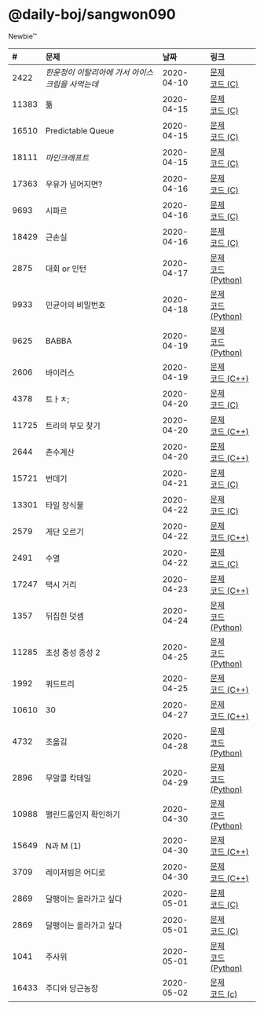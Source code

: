 # @daily-boj/sangwon090
Newbie™

| #     | 문제                                             | 날짜       | 링크                                                                                                          |
|:------|:-------------------------------------------------|:-----------|:--------------------------------------------------------------------------------------------------------------|
| 2422  | *한윤정이 이탈리아에 가서 아이스크림을 사먹는데* | 2020-04-10 | [문제](http://noj.am/2422) <br>[코드 (C)](https://github.com/daily-boj/sangwon090/blob/master/P2422.c)        |
| 11383 | 뚊                                               | 2020-04-15 | [문제](http://noj.am/11383)<br>[코드 (C)](https://github.com/daily-boj/sangwon090/blob/master/P11383.c)       |
| 16510 | Predictable Queue                                | 2020-04-15 | [문제](http://noj.am/16510)<br>[코드 (C)](https://github.com/daily-boj/sangwon090/blob/master/P16510.c)       |
| 18111 | *마인크래프트*                                   | 2020-04-15 | [문제](http://noj.am/18111)<br>[코드 (C)](https://github.com/daily-boj/sangwon090/blob/master/P18111.c)       |
| 17363 | 우유가 넘어지면?                                 | 2020-04-16 | [문제](http://noj.am/17363)<br>[코드 (C)](https://github.com/daily-boj/sangwon090/blob/master/P17363.c)       |
| 9693  | 시파르                                           | 2020-04-16 | [문제](http://noj.am/9693) <br>[코드 (C)](https://github.com/daily-boj/sangwon090/blob/master/P9693.c)        |
| 18429 | 근손실                                           | 2020-04-16 | [문제](http://noj.am/18429)<br>[코드 (C)](https://github.com/daily-boj/sangwon090/blob/master/P18429.c)       |
| 2875  | 대회 or 인턴                                     | 2020-04-17 | [문제](http://noj.am/2875) <br>[코드 (Python)](https://github.com/daily-boj/sangwon090/blob/master/P2875.py)  |
| 9933  | 민균이의 비밀번호                                | 2020-04-18 | [문제](http://noj.am/9933) <br>[코드 (Python)](https://github.com/daily-boj/sangwon090/blob/master/P9933.py)  |
| 9625  | BABBA                                            | 2020-04-19 | [문제](http://noj.am/9625) <br>[코드 (Python)](https://github.com/daily-boj/sangwon090/blob/master/P9625.py)  |
| 2606  | 바이러스                                         | 2020-04-19 | [문제](http://noj.am/2606) <br>[코드 (C++)](https://github.com/daily-boj/sangwon090/blob/master/P2606.cc)     |
| 4378  | 트ㅏㅊ;                                          | 2020-04-20 | [문제](http://noj.am/4378) <br>[코드 (C)](https://github.com/daily-boj/sangwon090/blob/master/P4378.c)        |
| 11725 | 트리의 부모 찾기                                 | 2020-04-20 | [문제](http://noj.am/11725)<br>[코드 (C++)](https://github.com/daily-boj/sangwon090/blob/master/P11725.cc)    |
| 2644  | 촌수계산                                         | 2020-04-20 | [문제](http://noj.am/2644) <br>[코드 (C++)](https://github.com/daily-boj/sangwon090/blob/master/P2644.cc)     |
| 15721 | 번데기                                           | 2020-04-21 | [문제](http://noj.am/15721)<br>[코드 (C)](https://github.com/daily-boj/sangwon090/blob/master/P15721.c)       |
| 13301 | 타일 장식물                                      | 2020-04-22 | [문제](http://noj.am/13301)<br>[코드 (C)](https://github.com/daily-boj/sangwon090/blob/master/P13301.c)       |
| 2579  | 게단 오르기                                      | 2020-04-22 | [문제](http://noj.am/2579) <br>[코드 (C++)](https://github.com/daily-boj/sangwon090/blob/master/P2579.cc)     |
| 2491  | 수열                                             | 2020-04-22 | [문제](http://noj.am/2491) <br>[코드 (C)](https://github.com/daily-boj/sangwon090/blob/master/P2491.c)        |
| 17247 | 택시 거리                                        | 2020-04-23 | [문제](http://noj.am/17247)<br>[코드 (C++)](https://github.com/daily-boj/sangwon090/blob/master/P17247.cc)    |
| 1357  | 뒤집힌 덧셈                                      | 2020-04-24 | [문제](http://noj.am/1357) <br>[코드 (Python)](https://github.com/daily-boj/sangwon090/blob/master/P1357.py)  |
| 11285 | 초성 중성 종성 2                                 | 2020-04-25 | [문제](http://noj.am/11285)<br>[코드 (Python)](https://github.com/daily-boj/sangwon090/blob/master/P11285.py) |
| 1992  | 쿼드트리                                         | 2020-04-25 | [문제](http://noj.am/1992) <br>[코드 (C++)](https://github.com/daily-boj/sangwon090/blob/master/P1992.cc)     |
| 10610 | 30                                               | 2020-04-27 | [문제](http://noj.am/10610)<br>[코드 (C++)](https://github.com/daily-boj/sangwon090/blob/master/P10610.cc)    |
| 4732  | 조옮김                                           | 2020-04-28 | [문제](http://noj.am/4732) <br>[코드 (Python)](https://github.com/daily-boj/sangwon090/blob/master/P4732.py)  |
| 2896  | 무알콜 칵테일                                    | 2020-04-29 | [문제](http://noj.am/2896) <br>[코드 (Python)](https://github.com/daily-boj/sangwon090/blob/master/P2896.py)  |
| 10988 | 팰린드롬인지 확인하기                            | 2020-04-30 | [문제](http://noj.am/10988)<br>[코드 (Python)](https://github.com/daily-boj/sangwon090/blob/master/P10988.py) |
| 15649 | N과 M (1)                                        | 2020-04-30 | [문제](http://noj.am/15649)<br>[코드 (C++)](https://github.com/daily-boj/sangwon090/blob/master/P15649.cc)    |
| 3709  | 레이저빔은 어디로                                | 2020-04-30 | [문제](http://noj.am/3709) <br>[코드 (C++)](https://github.com/daily-boj/sangwon090/blob/master/P3709.cc)     |
| 2869  | 달팽이는 올라가고 싶다                           | 2020-05-01 | [문제](http://noj.am/2869) <br>[코드 (C)](https://github.com/daily-boj/sangwon090/blob/master/P2869.c)        |
| 2869  | 달팽이는 올라가고 싶다                           | 2020-05-01 | [문제](http://noj.am/2869) <br>[코드 (C)](https://github.com/daily-boj/sangwon090/blob/master/P2869.c)        |
| 1041  | 주사위                                           | 2020-05-01 | [문제](http://noj.am/1041) <br>[코드 (Python)](https://github.com/daily-boj/sangwon090/blob/master/P1041.py)  |
| 16433 | 주디와 당근농장                                  | 2020-05-02 | [문제](http://noj.am/16433)<br>[코드 (c)](https://github.com/daily-boj/sangwon090/blob/master/P16433.c)       |